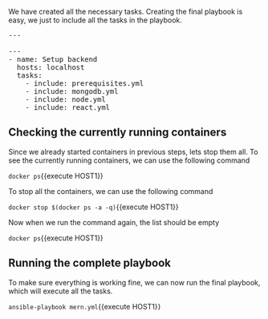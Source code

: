 We have created all the necessary tasks.
Creating the final playbook is easy, we just to include all the tasks in the playbook.


<pre class="file" data-filename="mern.yml" data-target="replace">---

---
- name: Setup backend
  hosts: localhost
  tasks:
    - include: prerequisites.yml
    - include: mongodb.yml
    - include: node.yml
    - include: react.yml
</pre>

## Checking the currently running containers

Since we already started containers in previous steps, lets stop them all.
To see the currently running containers, we can use the following command

`docker ps`{{execute HOST1}}

To stop all the containers, we can use the following command

`docker stop $(docker ps -a -q)`{{execute HOST1}}

Now when we run the command again, the list should be empty

`docker ps`{{execute HOST1}}

## Running the complete playbook

To make sure everything is working fine, we can now run the final playbook, which will execute all the tasks.

`ansible-playbook mern.yml`{{execute HOST1}}


